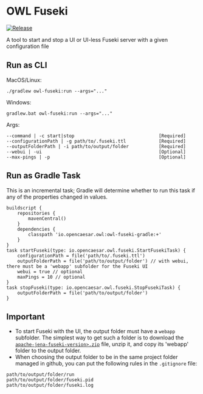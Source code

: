 # OWL Fuseki

[![Release](https://img.shields.io/github/v/tag/opencaesar/owl-tools?label=release)](https://github.com/opencaesar/owl-tools/releases/latest)

A tool to start and stop a UI or UI-less Fuseki server with a given configuration file

## Run as CLI
MacOS/Linux:
```
./gradlew owl-fuseki:run --args="..."
```
Windows:
```
gradlew.bat owl-fuseki:run --args="..."
```
Args:
```
--command | -c start|stop								[Required]
--configurationPath | -g path/to/.fuseki.ttl			[Required]
--outputFolderPath | -i path/to/output/folder			[Required]
--webui | -ui                                           [Optional]
--max-pings | -p                                        [Optional]
```

## Run as Gradle Task

This is an incremental task; Gradle will determine whether to run this task
if any of the properties changed in values.

```
buildscript {
	repositories {
  		mavenCentral()
	}
	dependencies {
		classpath 'io.opencaesar.owl:owl-fuseki-gradle:+'
	}
}
task startFuseki(type: io.opencaesar.owl.fuseki.StartFusekiTask) {
	configurationPath = file('path/to/.fuseki.ttl')
	outputFolderPath = file('path/to/output/folder') // with webui, there must be a 'webapp' subfolder for the Fuseki UI
	webui = true // optional
	maxPings = 10 // optional
}
task stopFuseki(type: io.opencaesar.owl.fuseki.StopFusekiTask) {
	outputFolderPath = file('path/to/output/folder')
}

```

## Important
* To start Fuseki with the UI, the output folder must have a `webapp` subfolder. The simplest way to get such a folder is to download the [`apache-jena-fuseki-version>.zip`](https://jena.apache.org/download/) file, unzip it, and copy its 'webapp' folder to the output folder.
* When choosing the output folder to be in the same project folder managed in github, you can put the following rules in the `.gitignore` file:
```
path/to/output/folder/run
path/to/output/folder/fuseki.pid
path/to/output/folder/fuseki.log
```
